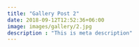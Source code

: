 ```yaml
---
title: "Gallery Post 2"
date: 2018-09-12T12:52:36+06:00
image: images/gallery/2.jpg
description : "This is meta description"
---
```


